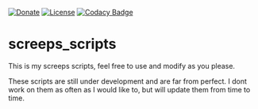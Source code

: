 [![Donate](https://img.shields.io/badge/Donate-PayPal-green.svg)](https://www.paypal.com/cgi-bin/webscr?cmd=_s-xclick&hosted_button_id=RVJC5VUM5ZEW8&source=url)
[![License](http://img.shields.io/badge/Licence-MIT-brightgreen.svg)](LICENSE.md)
[![Codacy Badge](https://app.codacy.com/project/badge/Grade/2882057d780c4f39b12e53bed507b1f2)](https://www.codacy.com/gh/DewaldOosthuizen/screeps_scripts/dashboard?utm_source=github.com&amp;utm_medium=referral&amp;utm_content=DewaldOosthuizen/screeps_scripts&amp;utm_campaign=Badge_Grade)

# screeps_scripts

This is my screeps scripts, feel free to use and modify as you please.

These scripts are still under development and are far from perfect. I dont work on them as often as I would like to, but will update them from time to time.
